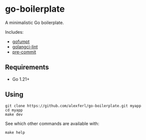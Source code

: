 # go-boilerplate
A minimalistic Go boilerplate.

Includes:
- [gofumpt](https://pkg.go.dev/mvdan.cc/gofumpt)
- [golangci-lint](https://golangci-lint.run)
- [pre-commit](https://pre-commit.com)

## Requirements
- Go 1.21+

## Using
```shell
git clone https://github.com/alexferl/go-boilerplate.git myapp
cd myapp
make dev
```

See which other commands are available with:
```shell
make help
```
